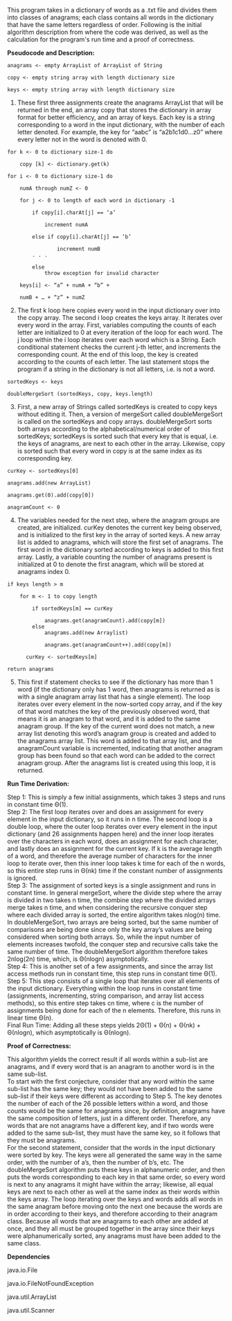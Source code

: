 This program takes in a dictionary of words as a .txt file and divides them into classes of anagrams; each class contains all words in the dictionary that have the same letters 
regardless of order. Following is the initial algorithm description from where the code was derived, as well as the calculation for the program's run time and a proof of
correctness.


**Pseudocode and Description:**


```
anagrams <- empty ArrayList of ArrayList of String

copy <- empty string array with length dictionary size

keys <- empty string array with length dictionary size
```

1) These first three assignments create the anagrams ArrayList that will be returned in the end, an array copy that stores the dictionary in array format for better efficiency, 
and an array of keys. Each key is a string corresponding to a word in the input dictionary, with the number of each letter denoted. For example, the key for “aabc” is 
“a2b1c1d0...z0” where every letter not in the word is denoted with 0.

```
for k <- 0 to dictionary size-1 do

	copy [k] <- dictionary.get(k)
	
for i <- 0 to dictionary size-1 do

	numA through numZ <- 0
	
	for j <- 0 to length of each word in dictionary -1
	
		if copy[i].charAt[j] == ‘a’
		
			increment numA
			
		else if copy[i].charAt[j] == ‘b’
		
      			increment numB
		. . .
		
		else 
			throw exception for invalid character
			
	keys[i] <- “a” + numA + “b” + 
	
	numB + … + “z” + numZ
```


2) The first k loop here copies every word in the input dictionary over into the copy array. The second i loop creates the keys array. It iterates over every word in the array. 
First, variables computing the counts of each letter are initialized to 0 at every iteration of the loop for each word. The j loop within the i loop iterates over each word 
which is a String. Each conditional statement checks the current j-th letter, and increments the corresponding count. At the end of this loop, the key is created according to 
the counts of each letter. The last statement stops the program if a string in the dictionary is not all letters, i.e. is not a word.


```
sortedKeys <- keys

doubleMergeSort (sortedKeys, copy, keys.length)
```

3) First, a new array of Strings called sortedKeys is created to copy keys without editing it. Then, a version of mergeSort called doubleMergeSort is called on the sortedKeys 
and copy arrays. doubleMergeSort sorts both arrays according to the alphabetical/numerical order of sortedKeys; sortedKeys is sorted such that every key that is equal, i.e. 
the keys of anagrams, are next to each other in the array. Likewise, copy is sorted such that every word in copy is at the same index as its corresponding key.


```
curKey <- sortedKeys[0]

anagrams.add(new ArrayList)

anagrams.get(0).add(copy[0])

anagramCount <- 0
```


4) The variables needed for the next step, where the anagram groups are created, are initialized. curKey denotes the current key being observed, and is initialized to the first 
key in the array of sorted keys. A new array list is added to anagrams, which will store the first set of anagrams. The first word in the dictionary sorted according to keys is 
added to this first array. Lastly, a variable counting the number of anagrams present is initialized at 0 to denote the first anagram, which will be stored at anagrams index 0.

```
if keys length > m
	
	for m <- 1 to copy length
	
 		if sortedKeys[m] == curKey
		
			anagrams.get(anagramCount).add(copy[m])
		else
			anagrams.add(new Arraylist)
			
			anagrams.get(anagramCount++).add(copy[m])
			
      curKey <- sortedKeys[m]
      
return anagrams
```


5) This first if statement checks to see if the dictionary has more than 1 word (if the dictionary only has 1 word, then anagrams is returned as is with a single anagram array 
list that has a single element). The loop iterates over every element in the now-sorted copy array, and if the key of that word matches the key of the previously observed word, 
that means it is an anagram to that word, and it is added to the same anagram group. If the key of the current word does not match, a new array list denoting this word’s anagram
group is created and added to the anagrams array list. This word is added to that array list, and the anagramCount variable is incremented, indicating that another anagram group
has been found so that each word can be added to the correct anagram group. After the anagrams list is created using this loop, it is returned.


**Run Time Derivation:**

Step 1: This is simply a few initial assignments, which takes 3 steps and runs in constant time Θ(1). \
Step 2: The first loop iterates over and does an assignment for every element in the input dictionary, so it runs in n time. The second loop is a double loop, where the outer 
loop iterates over every element in the input dictionary (and 26 assignments happen here) and the inner loop iterates over the characters in each word, does an assignment for 
each character, and lastly does an assignment for the current key. If k is the average length of a word, and therefore the average number of characters for the inner loop to 
iterate over, then this inner loop takes k time for each of the n words, so this entire step runs in Θ(nk) time if the constant number of assignments is ignored. \
Step 3: The assignment of sorted keys is a single assignment and runs in constant time. In general mergeSort, where the divide step where the array is divided in two takes n 
time, the combine step where the divided arrays merge takes n time, and when considering the recursive conquer step where each divided array is sorted, the entire algorithm 
takes nlog(n) time. In doubleMergeSort, two arrays are being sorted, but the same number of comparisons are being done since only the key array’s values are being considered 
when sorting both arrays. So, while the input number of elements increases twofold, the conquer step and recursive calls take the same number of time. The doubleMergeSort 
algorithm therefore takes 2nlog(2n) time, which, is Θ(nlogn) asymptotically. \
Step 4: This is another set of a few assignments, and since the array list access methods run in constant time, this step runs in constant time Θ(1). \
Step 5: This step consists of a single loop that iterates over all elements of the input dictionary. Everything within the loop runs in constant time (assignments, incrementing,
string comparison, and array list access methods), so this entire step takes cn time, where c is the number of assignments being done for each of the n elements. Therefore, this
runs in linear time Θ(n). \
Final Run Time: Adding all these steps yields 2Θ(1) + Θ(n) + Θ(nk) + Θ(nlogn), which asymptotically is Θ(nlogn).


**Proof of Correctness:**

This algorithm yields the correct result if all words within a sub-list are anagrams, and if every word that is an anagram to another word is in the same sub-list. \
To start with the first conjecture, consider that any word within the same sub-list has the same key; they would not have been added to the same sub-list if their keys were 
different as according to Step 5. The key denotes the number of each of the 26 possible letters within a word, and those counts would be the same for anagrams since, by 
definition, anagrams have the same composition of letters, just in a different order. Therefore, any words that are not anagrams have a different key, and if two words were 
added to the same sub-list, they must have the same key, so it follows that they must be anagrams. \
For the second statement, consider that the words in the input dictionary were sorted by key. The keys were all generated the same way in the same order, with the number of a’s,
then the number of b’s, etc. The doubleMergeSort algorithm puts these keys in alphanumeric order, and then puts the words corresponding to each key in that same order, so every
word is next to any anagrams it might have within the array; likewise, all equal keys are next to each other as well at the same index as their words within the keys array. The
loop iterating over the keys and words adds all words in the same anagram before moving onto the next one because the words are in order according to their keys, and therefore
according to their anagram class. Because all words that are anagrams to each other are added at once, and they all must be grouped together in the array since their 
keys were alphanumerically sorted, any anagrams must have been added to the same class.


**Dependencies**

java.io.File

java.io.FileNotFoundException

java.util.ArrayList

java.util.Scanner
